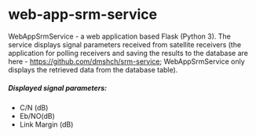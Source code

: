 # web-app-srm-service
WebAppSrmService - a web application based Flask (Python 3). The service displays signal parameters received from satellite receivers (the application for polling receivers and saving the results to the database are here - https://github.com/dmshch/srm-service; WebAppSrmService only displays the retrieved data from the database table).

##### Displayed signal parameters:

* C/N (dB)
* Eb/NO(dB)
* Link Margin (dB)
